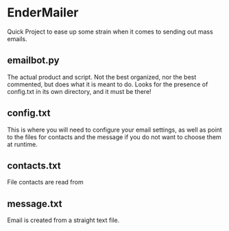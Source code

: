 # EnderMailer #
Quick Project to ease up some strain when it comes to sending out mass emails.

## emailbot.py ##
The actual product and script. Not the best organized, nor the best commented, but does what it is meant to do. Looks for the presence of config.txt in its own directory, and it must be there!

## config.txt ##
This is where you will need to configure your email settings, as well as point to the files for contacts and the message if you do not want to choose them at runtime.

## contacts.txt ##
File contacts are read from

## message.txt ##
Email is created from a straight text file.
